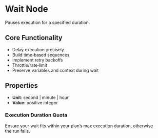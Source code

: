 # Wait Node

Pauses execution for a specified duration.

## Core Functionality
- Delay execution precisely
- Build time‑based sequences
- Implement retry backoffs
- Throttle/rate‑limit
- Preserve variables and context during wait

## Properties
- **Unit**: second | minute | hour
- **Value**: positive integer

### Execution Duration Quota
Ensure your wait fits within your plan’s max execution duration, otherwise the run fails.
